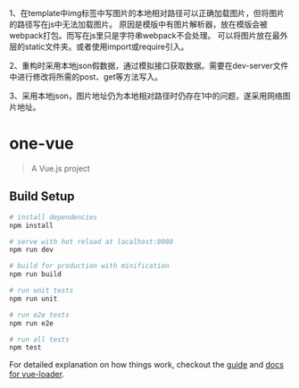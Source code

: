 
1、在template中img标签中写图片的本地相对路径可以正确加载图片，但将图片的路径写在js中无法加载图片。
 原因是模版中有图片解析器，放在模版会被webpack打包。而写在js里只是字符串webpack不会处理。
 可以将图片放在最外层的static文件夹。或者使用import或require引入。

2、重构时采用本地json假数据，通过模拟接口获取数据。需要在dev-server文件中进行修改将所需的post、get等方法写入。

3、采用本地json，图片地址仍为本地相对路径时仍存在1中的问题，遂采用网络图片地址。
# one-vue

> A Vue.js project

## Build Setup

``` bash
# install dependencies
npm install

# serve with hot reload at localhost:8080
npm run dev

# build for production with minification
npm run build

# run unit tests
npm run unit

# run e2e tests
npm run e2e

# run all tests
npm test
```

For detailed explanation on how things work, checkout the [guide](http://vuejs-templates.github.io/webpack/) and [docs for vue-loader](http://vuejs.github.io/vue-loader).



